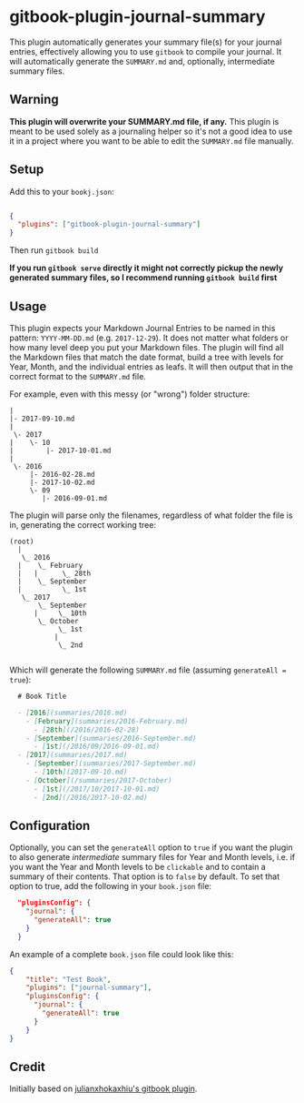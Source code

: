 # gitbook-plugin-journal-summary

This plugin automatically generates your summary file(s) for your journal entries, effectively allowing you to use `gitbook` to compile your journal. It will automatically generate the `SUMMARY.md` and, optionally, intermediate summary files.

## Warning

**This plugin will overwrite your SUMMARY.md file, if any.** This plugin is meant to be used solely as a journaling helper so it's not a good idea to use it in a project where you want to be able to edit the `SUMMARY.md` file manually.

## Setup

Add this to your `bookj.json`:

```json

{
  "plugins": ["gitbook-plugin-journal-summary"]
}

```

Then run `gitbook build`

**If you run `gitbook serve` directly it might not correctly pickup the newly generated summary files, so I recommend running `gitbook build` first**

## Usage

This plugin expects your Markdown Journal Entries to be named in this pattern: `YYYY-MM-DD.md` (e.g. `2017-12-29`). It does not matter what folders or how many level deep you put your Markdown files. The plugin will find all the Markdown files that match the date format, build a tree with levels for Year, Month, and the individual entries as leafs. It will then output that in the correct format to the `SUMMARY.md` file.

For example, even with this messy (or "wrong") folder structure:

```
|
|- 2017-09-10.md
|
 \- 2017
|    \- 10
|        |- 2017-10-01.md
|  
 \- 2016
     |- 2016-02-28.md
     |- 2017-10-02.md
     \- 09
        |- 2016-09-01.md

```

The plugin will parse only the filenames, regardless of what folder the file is in, generating the correct working tree:

```
(root)
  |
   \_ 2016
  |    \_ February
  |   |      \_ 28th
  |    \_ September   
  |          \_ 1st  
   \_ 2017  
       \_ September   
      |     \_ 10th
       \_ October
            \_ 1st
           |
            \_ 2nd


```

Which will generate the following `SUMMARY.md` file (assuming `generateAll = true`):

```markdown
  # Book Title

  - [2016](summaries/2016.md)
    - [February](summaries/2016-February.md)
      - [28th](/2016/2016-02-28)
    - [September](summaries/2016-September.md)
      - [1st](/2016/09/2016-09-01.md)
  - [2017](summaries/2017.md)
    - [September](summaries/2017-September.md)
      - [10th](2017-09-10.md)
    - [October](/summaries/2017-October)
      - [1st](/2017/10/2017-10-01.md)
      - [2nd](/2016/2017-10-02.md)
```


## Configuration

Optionally, you can set the `generateAll` option to `true` if you want the plugin to also generate *intermediate* summary files for Year and Month levels, i.e. if you want the Year and Month levels to be `clickable` and to contain a summary of their contents. That option is to `false` by default. To set that option to true, add the following in your `book.json` file:

```json
  "pluginsConfig": {
    "journal": {
      "generateAll": true
    }
  }
```

An example of a complete `book.json` file could look like this:

```json
{
    "title": "Test Book",
    "plugins": ["journal-summary"],
    "pluginsConfig": {
      "journal": {
        "generateAll": true
      }
    }
}
```




## Credit

Initially based on [julianxhokaxhiu's gitbook plugin](https://github.com/julianxhokaxhiu/gitbook-plugin-summary).
